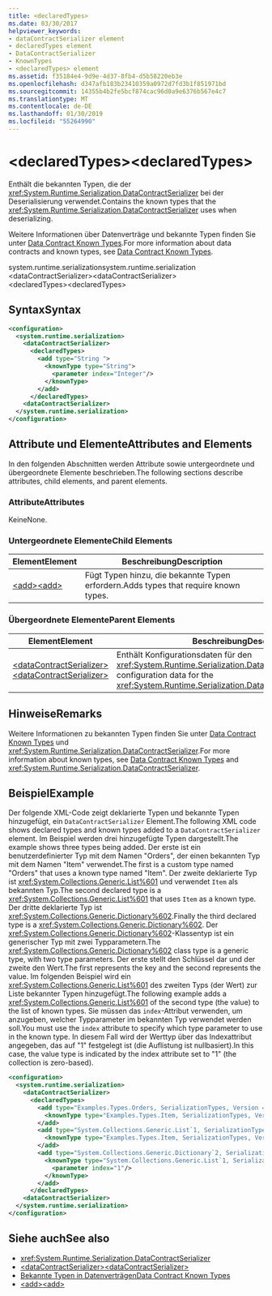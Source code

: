 ```yaml
---
title: <declaredTypes>
ms.date: 03/30/2017
helpviewer_keywords:
- dataContractSerializer element
- declaredTypes element
- DataContractSerializer
- KnownTypes
- <declaredTypes> element
ms.assetid: f35184e4-9d9e-4d37-8fb4-d5b58220eb3e
ms.openlocfilehash: d347afb183b23410359a0972d7fd3b1f851971bd
ms.sourcegitcommit: 14355b4b2fe5bcf874cac96d0a9e6376b567e4c7
ms.translationtype: MT
ms.contentlocale: de-DE
ms.lasthandoff: 01/30/2019
ms.locfileid: "55264990"
---
```

# <a name="declaredtypes"></a><span data-ttu-id="bfe3b-101">\<declaredTypes></span><span class="sxs-lookup"><span data-stu-id="bfe3b-101">\<declaredTypes></span></span>
<span data-ttu-id="bfe3b-102">Enthält die bekannten Typen, die der <xref:System.Runtime.Serialization.DataContractSerializer> bei der Deserialisierung verwendet.</span><span class="sxs-lookup"><span data-stu-id="bfe3b-102">Contains the known types that the <xref:System.Runtime.Serialization.DataContractSerializer> uses when deserializing.</span></span>  
  
 <span data-ttu-id="bfe3b-103">Weitere Informationen über Datenverträge und bekannte Typen finden Sie unter [Data Contract Known Types](../../../../../docs/framework/wcf/feature-details/data-contract-known-types.md).</span><span class="sxs-lookup"><span data-stu-id="bfe3b-103">For more information about data contracts and known types, see [Data Contract Known Types](../../../../../docs/framework/wcf/feature-details/data-contract-known-types.md).</span></span>  
  
 <span data-ttu-id="bfe3b-104">system.runtime.serialization</span><span class="sxs-lookup"><span data-stu-id="bfe3b-104">system.runtime.serialization</span></span>  
<span data-ttu-id="bfe3b-105">\<dataContractSerializer></span><span class="sxs-lookup"><span data-stu-id="bfe3b-105">\<dataContractSerializer></span></span>  
<span data-ttu-id="bfe3b-106">\<declaredTypes></span><span class="sxs-lookup"><span data-stu-id="bfe3b-106">\<declaredTypes></span></span>  
  
## <a name="syntax"></a><span data-ttu-id="bfe3b-107">Syntax</span><span class="sxs-lookup"><span data-stu-id="bfe3b-107">Syntax</span></span>  
  
```xml  
<configuration>
  <system.runtime.serialization>
    <dataContractSerializer>
      <declaredTypes>
        <add type="String ">
          <knownType type="String">
            <parameter index="Integer"/>
          </knownType>
        </add>
      </declaredTypes>
    <dataContractSerializer>
  </system.runtime.serialization>
</configuration>
```  
  
## <a name="attributes-and-elements"></a><span data-ttu-id="bfe3b-108">Attribute und Elemente</span><span class="sxs-lookup"><span data-stu-id="bfe3b-108">Attributes and Elements</span></span>  
 <span data-ttu-id="bfe3b-109">In den folgenden Abschnitten werden Attribute sowie untergeordnete und übergeordnete Elemente beschrieben.</span><span class="sxs-lookup"><span data-stu-id="bfe3b-109">The following sections describe attributes, child elements, and parent elements.</span></span>  
  
### <a name="attributes"></a><span data-ttu-id="bfe3b-110">Attribute</span><span class="sxs-lookup"><span data-stu-id="bfe3b-110">Attributes</span></span>  
 <span data-ttu-id="bfe3b-111">Keine</span><span class="sxs-lookup"><span data-stu-id="bfe3b-111">None.</span></span>  
  
### <a name="child-elements"></a><span data-ttu-id="bfe3b-112">Untergeordnete Elemente</span><span class="sxs-lookup"><span data-stu-id="bfe3b-112">Child Elements</span></span>  
  
|<span data-ttu-id="bfe3b-113">Element</span><span class="sxs-lookup"><span data-stu-id="bfe3b-113">Element</span></span>|<span data-ttu-id="bfe3b-114">Beschreibung</span><span class="sxs-lookup"><span data-stu-id="bfe3b-114">Description</span></span>|  
|-------------|-----------------|  
|[<span data-ttu-id="bfe3b-115">\<add></span><span class="sxs-lookup"><span data-stu-id="bfe3b-115">\<add></span></span>](../../../../../docs/framework/configure-apps/file-schema/wcf/add-of-declaredtypes-element.md)|<span data-ttu-id="bfe3b-116">Fügt Typen hinzu, die bekannte Typen erfordern.</span><span class="sxs-lookup"><span data-stu-id="bfe3b-116">Adds types that require known types.</span></span>|  
  
### <a name="parent-elements"></a><span data-ttu-id="bfe3b-117">Übergeordnete Elemente</span><span class="sxs-lookup"><span data-stu-id="bfe3b-117">Parent Elements</span></span>  
  
|<span data-ttu-id="bfe3b-118">Element</span><span class="sxs-lookup"><span data-stu-id="bfe3b-118">Element</span></span>|<span data-ttu-id="bfe3b-119">Beschreibung</span><span class="sxs-lookup"><span data-stu-id="bfe3b-119">Description</span></span>|  
|-------------|-----------------|  
|[<span data-ttu-id="bfe3b-120">\<dataContractSerializer></span><span class="sxs-lookup"><span data-stu-id="bfe3b-120">\<dataContractSerializer></span></span>](../../../../../docs/framework/configure-apps/file-schema/wcf/datacontractserializer-of-system-runtime-serialization.md)|<span data-ttu-id="bfe3b-121">Enthält Konfigurationsdaten für den <xref:System.Runtime.Serialization.DataContractSerializer>.</span><span class="sxs-lookup"><span data-stu-id="bfe3b-121">Contains configuration data for the <xref:System.Runtime.Serialization.DataContractSerializer>.</span></span>|  
  
## <a name="remarks"></a><span data-ttu-id="bfe3b-122">Hinweise</span><span class="sxs-lookup"><span data-stu-id="bfe3b-122">Remarks</span></span>  
 <span data-ttu-id="bfe3b-123">Weitere Informationen zu bekannten Typen finden Sie unter [Data Contract Known Types](../../../../../docs/framework/wcf/feature-details/data-contract-known-types.md) und <xref:System.Runtime.Serialization.DataContractSerializer>.</span><span class="sxs-lookup"><span data-stu-id="bfe3b-123">For more information about known types, see [Data Contract Known Types](../../../../../docs/framework/wcf/feature-details/data-contract-known-types.md) and <xref:System.Runtime.Serialization.DataContractSerializer>.</span></span>  
  
## <a name="example"></a><span data-ttu-id="bfe3b-124">Beispiel</span><span class="sxs-lookup"><span data-stu-id="bfe3b-124">Example</span></span>  
 <span data-ttu-id="bfe3b-125">Der folgende XML-Code zeigt deklarierte Typen und bekannte Typen hinzugefügt, ein `DataContractSerializer` Element.</span><span class="sxs-lookup"><span data-stu-id="bfe3b-125">The following XML code shows declared types and known types added to a `DataContractSerializer` element.</span></span> <span data-ttu-id="bfe3b-126">Im Beispiel werden drei hinzugefügte Typen dargestellt.</span><span class="sxs-lookup"><span data-stu-id="bfe3b-126">The example shows three types being added.</span></span> <span data-ttu-id="bfe3b-127">Der erste ist ein benutzerdefinierter Typ mit dem Namen "Orders", der einen bekannten Typ mit dem Namen "Item" verwendet.</span><span class="sxs-lookup"><span data-stu-id="bfe3b-127">The first is a custom type named "Orders" that uses a known type named "Item".</span></span> <span data-ttu-id="bfe3b-128">Der zweite deklarierte Typ ist <xref:System.Collections.Generic.List%601> und verwendet `Item` als bekannten Typ.</span><span class="sxs-lookup"><span data-stu-id="bfe3b-128">The second declared type is a <xref:System.Collections.Generic.List%601> that uses `Item` as a known type.</span></span> <span data-ttu-id="bfe3b-129">Der dritte deklarierte Typ ist <xref:System.Collections.Generic.Dictionary%602>.</span><span class="sxs-lookup"><span data-stu-id="bfe3b-129">Finally the third declared type is a <xref:System.Collections.Generic.Dictionary%602>.</span></span> <span data-ttu-id="bfe3b-130">Der <xref:System.Collections.Generic.Dictionary%602>-Klassentyp ist ein generischer Typ mit zwei Typparametern.</span><span class="sxs-lookup"><span data-stu-id="bfe3b-130">The <xref:System.Collections.Generic.Dictionary%602> class type is a generic type, with two type parameters.</span></span> <span data-ttu-id="bfe3b-131">Der erste stellt den Schlüssel dar und der zweite den Wert.</span><span class="sxs-lookup"><span data-stu-id="bfe3b-131">The first represents the key and the second represents the value.</span></span> <span data-ttu-id="bfe3b-132">Im folgenden Beispiel wird ein <xref:System.Collections.Generic.List%601> des zweiten Typs (der Wert) zur Liste bekannter Typen hinzugefügt.</span><span class="sxs-lookup"><span data-stu-id="bfe3b-132">The following example adds a <xref:System.Collections.Generic.List%601> of the second type (the value) to the list of known types.</span></span> <span data-ttu-id="bfe3b-133">Sie müssen das `index`-Attribut verwenden, um anzugeben, welcher Typparameter im bekannten Typ verwendet werden soll.</span><span class="sxs-lookup"><span data-stu-id="bfe3b-133">You must use the `index` attribute to specify which type parameter to use in the known type.</span></span> <span data-ttu-id="bfe3b-134">In diesem Fall wird der Werttyp über das Indexattribut angegeben, das auf "1" festgelegt ist (die Auflistung ist nullbasiert).</span><span class="sxs-lookup"><span data-stu-id="bfe3b-134">In this case, the value type is indicated by the index attribute set to "1" (the collection is zero-based).</span></span>  
  
```xml  
<configuration>
  <system.runtime.serialization>
    <dataContractSerializer>
      <declaredTypes>
        <add type="Examples.Types.Orders, SerializationTypes, Version = 2.0.0.0, Culture = neutral, PublicKeyToken=null">
          <knownType type="Examples.Types.Item, SerializationTypes, Version=2.0.0.0, Culture=neutral, PublicKey=null" />
        </add>
        <add type="System.Collections.Generic.List`1, SerializationTypes, Version = 2.0.0.0, Culture = neutral, PublicKeyToken=null">
          <knownType type="Examples.Types.Item, SerializationTypes, Version=2.0.0.0, Culture=neutral, PublicKey=null" />
        </add>
        <add type="System.Collections.Generic.Dictionary`2, SerializationTypes, Version = 2.0.0.0, Culture = neutral, PublicKeyToken=null">
          <knownType type="System.Collections.Generic.List`1, SerializationTypes, Version = 2.0.0.0, Culture = neutral, PublicKeyToken=null">
            <parameter index="1"/>
          </knownType>
        </add>
      </declaredTypes>
    <dataContractSerializer>
  </system.runtime.serialization>
</configuration>
```  
  
## <a name="see-also"></a><span data-ttu-id="bfe3b-135">Siehe auch</span><span class="sxs-lookup"><span data-stu-id="bfe3b-135">See also</span></span>
- <xref:System.Runtime.Serialization.DataContractSerializer>
- [<span data-ttu-id="bfe3b-136">\<dataContractSerializer></span><span class="sxs-lookup"><span data-stu-id="bfe3b-136">\<dataContractSerializer></span></span>](../../../../../docs/framework/configure-apps/file-schema/wcf/datacontractserializer-element.md)
- [<span data-ttu-id="bfe3b-137">Bekannte Typen in Datenverträgen</span><span class="sxs-lookup"><span data-stu-id="bfe3b-137">Data Contract Known Types</span></span>](../../../../../docs/framework/wcf/feature-details/data-contract-known-types.md)
- [<span data-ttu-id="bfe3b-138">\<add></span><span class="sxs-lookup"><span data-stu-id="bfe3b-138">\<add></span></span>](../../../../../docs/framework/configure-apps/file-schema/wcf/add-of-declaredtypes-element.md)
